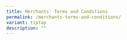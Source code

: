 ```yaml
---
title: Merchants' Terms and Conditions
permalink: /merchants-terms-and-conditions/
variant: tiptap
description: ""
---
```

